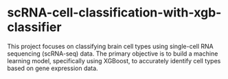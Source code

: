 # scRNA-cell-classification-with-xgb-classifier
This project focuses on classifying brain cell types using single-cell RNA sequencing (scRNA-seq) data. The primary objective is to build a machine learning model, specifically using XGBoost, to accurately identify cell types based on gene expression data.
